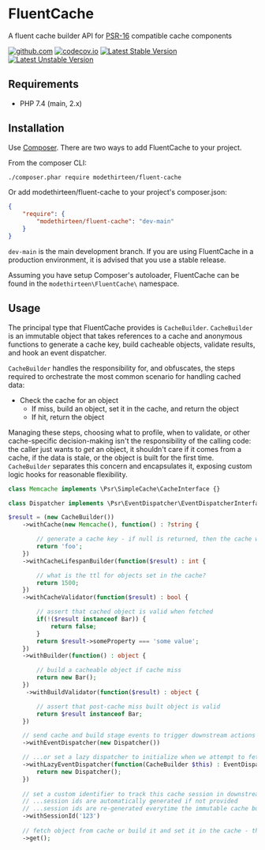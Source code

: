 # FluentCache

A fluent cache builder API for [PSR-16](https://www.php-fig.org/psr/psr-16/) compatible cache components

[![github.com](https://github.com/modethirteen/FluentCache/workflows/build/badge.svg)](https://github.com/modethirteen/FluentCache/actions?query=workflow%3Abuild)
[![codecov.io](https://codecov.io/github/modethirteen/FluentCache/coverage.svg?branch=main)](https://codecov.io/github/modethirteen/FluentCache?branch=main)
[![Latest Stable Version](https://poser.pugx.org/modethirteen/fluent-cache/version.svg)](https://packagist.org/packages/modethirteen/fluent-cache)
[![Latest Unstable Version](https://poser.pugx.org/modethirteen/fluent-cache/v/unstable)](https://packagist.org/packages/modethirteen/fluent-cache)

## Requirements

* PHP 7.4 (main, 2.x)

## Installation

Use [Composer](https://getcomposer.org/). There are two ways to add FluentCache to your project.

From the composer CLI:

```sh
./composer.phar require modethirteen/fluent-cache
```

Or add modethirteen/fluent-cache to your project's composer.json:

```json
{
    "require": {
        "modethirteen/fluent-cache": "dev-main"
    }
}
```

`dev-main` is the main development branch. If you are using FluentCache in a production environment, it is advised that you use a stable release.

Assuming you have setup Composer's autoloader, FluentCache can be found in the `modethirteen\FluentCache\` namespace.

## Usage

The principal type that FluentCache provides is `CacheBuilder`. `CacheBuilder` is an immutable object that takes references to a cache and anonymous functions to generate a cache key, build cacheable objects, validate results, and hook an event dispatcher.

`CacheBuilder` handles the responsibility for, and obfuscates, the steps required to orchestrate the most common scenario for handling cached data:

* Check the cache for an object
  * If miss, build an object, set it in the cache, and return the object
  * If hit, return the object

Managing these steps, choosing what to profile, when to validate, or other cache-specific decision-making isn't the responsibility of the calling code: the caller just wants to _get_ an object, it shouldn't care if it comes from a cache, if the data is stale, or the object is built for the first time. `CacheBuilder` separates this concern and encapsulates it, exposing custom logic hooks for reasonable flexibility.

```php
class Memcache implements \Psr\SimpleCache\CacheInterface {}

class Dispatcher implements \Psr\EventDispatcher\EventDispatcherInterface {}

$result = (new CacheBuilder())
    ->withCache(new Memcache(), function() : ?string {

        // generate a cache key - if null is returned, then the cache will be ignored
        return 'foo';
    })
    ->withCacheLifespanBuilder(function($result) : int {

        // what is the ttl for objects set in the cache?
        return 1500;
    })
    ->withCacheValidator(function($result) : bool {

        // assert that cached object is valid when fetched
        if(!($result instanceof Bar)) {
            return false;
        }
        return $result->someProperty === 'some value';
    })
    ->withBuilder(function() : object {

        // build a cacheable object if cache miss
        return new Bar();
    })
     ->withBuildValidator(function($result) : object {

        // assert that post-cache miss built object is valid
        return $result instanceof Bar;
    })

    // send cache and build stage events to trigger downstream actions such as profiling
    ->withEventDispatcher(new Dispatcher())

    // ...or set a lazy dispatcher to initialize when we attempt to fetch an object
    ->withLazyEventDispatcher(function(CacheBuilder $this) : EventDispatcherInterface {
        return new Dispatcher();
    })
 
    // set a custom identifier to track this cache session in downstream event processors
    // ...session ids are automatically generated if not provided
    // ...session ids are re-generated everytime the immutable cache builder is cloned 
    ->withSessionId('123')
 
    // fetch object from cache or build it and set it in the cache - the caller doesn't care!
    ->get();
```



